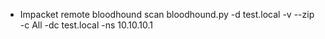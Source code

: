 - Impacket remote bloodhound scan
bloodhound.py -d test.local -v --zip -c All -dc test.local -ns 10.10.10.1
